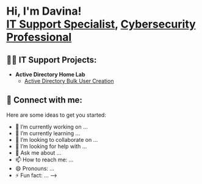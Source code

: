 <h1>Hi, I'm Davina! <br/><a href="https://github.com/DavinaLauw">IT Support Specialist</a>, <a href="https://www.linkedin.com/in/davina-lauw/">Cybersecurity Professional</a>

<h2>👨‍💻 IT Support Projects:</h2>

- <b>Active Directory Home Lab</b>
  - [Active Directory Bulk User Creation](https://github.com/joshmadakor1/AD_PS)
  

<h2> 🤳 Connect with me:</h2>

[linkedin]: https://www.linkedin.com/in/davina-lauw/

Here are some ideas to get you started:

- 🔭 I’m currently working on ...
- 🌱 I’m currently learning ...
- 👯 I’m looking to collaborate on ...
- 🤔 I’m looking for help with ...
- 💬 Ask me about ...
- 📫 How to reach me: ...
- 😄 Pronouns: ...
- ⚡ Fun fact: ...
-->

